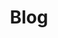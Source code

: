 ---
layout: blog
title: Blog
landing-title: 'Blog'
nav-menu: false
description: null
image: null
author: null
show_tile: false
---